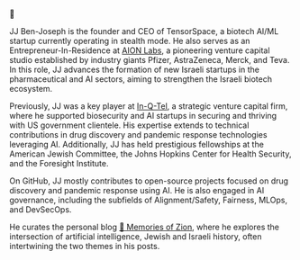 👋

JJ Ben-Joseph is the founder and CEO of TensorSpace, a biotech AI/ML startup currently operating in stealth mode. He also serves as an Entrepreneur-In-Residence at [AION Labs](https://aionlabs.com), a pioneering venture capital studio established by industry giants Pfizer, AstraZeneca, Merck, and Teva. In this role, JJ advances the formation of new Israeli startups in the pharmaceutical and AI sectors, aiming to strengthen the Israeli biotech ecosystem.

Previously, JJ was a key player at [In-Q-Tel](https://www.iqt.org), a strategic venture capital firm, where he supported biosecurity and AI startups in securing and thriving with US government clientele. His expertise extends to technical contributions in drug discovery and pandemic response technologies leveraging AI. Additionally, JJ has held prestigious fellowships at the American Jewish Committee, the Johns Hopkins Center for Health Security, and the Foresight Institute.

On GitHub, JJ mostly contributes to open-source projects focused on drug discovery and pandemic response using AI. He is also engaged in AI governance, including the subfields of Alignment/Safety, Fairness, MLOps, and DevSecOps.

He curates the personal blog [🪬 Memories of Zion](https://www.memoriesofzion.com/), where he explores the intersection of artificial intelligence, Jewish and Israeli history, often intertwining the two themes in his posts.


<!---
jbenjoseph/jbenjoseph is a ✨ special ✨ repository because its `README.md` (this file) appears on your GitHub profile.
You can click the Preview link to take a look at your changes.
--->

<!--
Old bio:

JJ Ben-Joseph (יונתן יהודה בן יוסף) is the founder and CEO of TensorSpace, a stealth-mode AI/ML startup. He's a computer scientist who saw the writing on the wall and pivoted into pandemic prevention well before COVID-19, becoming a venture capitalist focused on biosecurity. He's also one of the few people who thinks AI is profoundly underhyped (although that might have changed in 2022). 

Before starting his own company, JJ worked at the strategic venture capital firm In-Q-Tel, where he helped biosecurity and AI startups succeed with US government customers and worked on drug discovery and pandemic response technologies. He's a former fellow at the American Jewish Committee, the Johns Hopkins Center for Health Security, and the Foresight Institute. He's also a PhD candidate doing research on artificial intelligence and a dad to two amazing daughters.

If you've made it this far, congratulations! Please feel free to click the "Connect" button at the top of the page to get in touch with JJ.

-->
